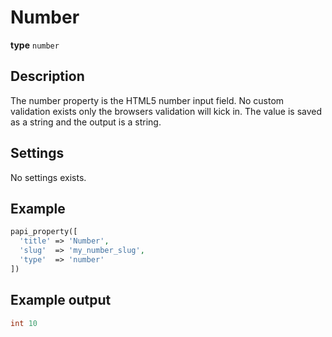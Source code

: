# Number

**type** `number`

## Description

The number property is the HTML5 number input field. No custom validation exists only the browsers validation will kick in. The value is saved as a string and the output is a string.

## Settings

No settings exists.

## Example

```php
papi_property([
  'title' => 'Number',
  'slug'  => 'my_number_slug',
  'type'  => 'number'
])
```

## Example output

```php
int 10
```
